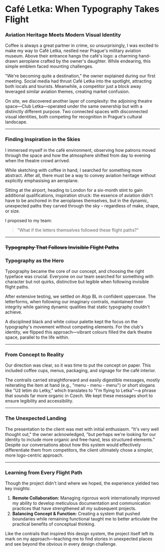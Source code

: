 # Café Letka: When Typography Takes Flight

### Aviation Heritage Meets Modern Visual Identity
Coffee is always a great partner in crime, so unsurprisingly, I was excited to make my way to Café Letka, 
nestled near Prague's military aviation museum. Above their entrance hangs the café's logo: a charming hand-drawn 
aeroplane crafted by the owner's daughter. While endearing, this simple emblem faced mounting challenges.

"We're becoming quite a destination," the owner explained during our first meeting. Social media had thrust 
Café Letka into the spotlight, attracting both locals and tourists. Meanwhile, a competitor just a block away 
leveraged similar aviation themes, creating market confusion.

On site, we discovered another layer of complexity: the adjoining theatre space—Club Letka—operated under the same 
ownership but with a distinctly different purpose. Two connected spaces with disconnected visual identities, both 
competing for recognition in Prague's cultural landscape.

---

### Finding Inspiration in the Skies
I immersed myself in the café environment, observing how patrons moved through the space and how the atmosphere 
shifted from day to evening when the theatre crowd arrived.

While sketching with coffee in hand, I searched for something more abstract. After all, there must be a way to convey 
aviation heritage without explicitly emphasising an aeroplane.

Sitting at the airport, heading to London for a six-month stint to gain additional qualifications, inspiration struck: 
the essence of aviation didn't have to be anchored in the aeroplanes themselves, but in the dynamic, unexpected paths 
they carved through the sky – regardless of make, shape, or size.

I proposed to my team: 
> "What if the letters themselves followed these flight paths?"

---

### ~~Typography That Follows Invisible Flight Paths~~
### Typography as the Hero
Typography became the core of our concept, and choosing the right typeface was crucial. Everyone on our team searched 
for something with character but not quirks, distinctive but legible when following invisible flight paths.

After extensive testing, we settled on Atyp BL in confident uppercase. The letterforms, when following our imaginary 
contrails, maintained their integrity while gaining dynamic qualities that static typography couldn't achieve.

A disciplined black and white colour palette kept the focus on the typography's movement without competing elements. 
For the club's identity, we flipped this approach—vibrant colours filled the dark theatre space, parallel to the 
life within.

---

### From Concept to Reality
Our direction was clear, so it was time to put the concept on paper. This included coffee cups, menus, packaging, 
and signage for the café interior.

The contrails carried straightforward and easily digestible messages, mostly reiterating the item at hand (e.g., 
"menu - menu - menu") or short slogans like "Už letím do Letky," which translates to "I'm flying to Letka"—a phrase 
that sounds far more organic in Czech. We kept these messages short to ensure legibility and accessibility.

---

### The Unexpected Landing
The presentation to the client was met with initial enthusiasm. "It's very well thought out," the owner acknowledged, 
"but perhaps we're looking for our identity to include more organic and free-hand, less structured elements." Despite 
our conversations about how this system would effectively differentiate them from competitors, the client ultimately 
chose a simpler, more logo-centric approach.

---

### Learning from Every Flight Path
Though the project didn't land where we hoped, the experience yielded two key insights:

1. **Remote Collaboration:** Managing rigorous work internationally improved my ability to develop meticulous documentation and communication practices that have strengthened all my subsequent projects.
2. **Balancing Concept & Function:** Creating a system that pushed boundaries while remaining functional taught me to better articulate the practical benefits of conceptual thinking.

Like the contrails that inspired this design system, the project itself left its mark on my approach—teaching me to 
find stories in unexpected places and see beyond the obvious in every design challenge.
